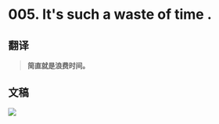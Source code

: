 # 005. It's such a waste of time .

## 翻译

> **简直就是浪费时间。**

## 文稿

![](https://cdn.jsdelivr.net/gh/imtianx/speaking180/img/005.jpg)

